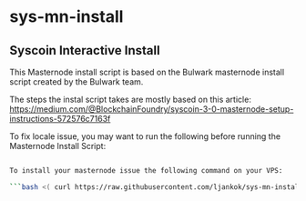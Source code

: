 # sys-mn-install

## Syscoin Interactive Install

This Masternode install script is based on the Bulwark masternode install script created by the Bulwark team.

The steps the instal script takes are mostly based on this article:
https://medium.com/@BlockchainFoundry/syscoin-3-0-masternode-setup-instructions-572576c7163f

To fix locale issue, you may want to run the following before running the Masternode Install Script:

```bash <( curl https://raw.githubusercontent.com/ljankok/sys-mn-install/master/fix-locale.sh )

To install your masternode issue the following command on your VPS:

```bash <( curl https://raw.githubusercontent.com/ljankok/sys-mn-install/master/sys-mn-build.sh )```

